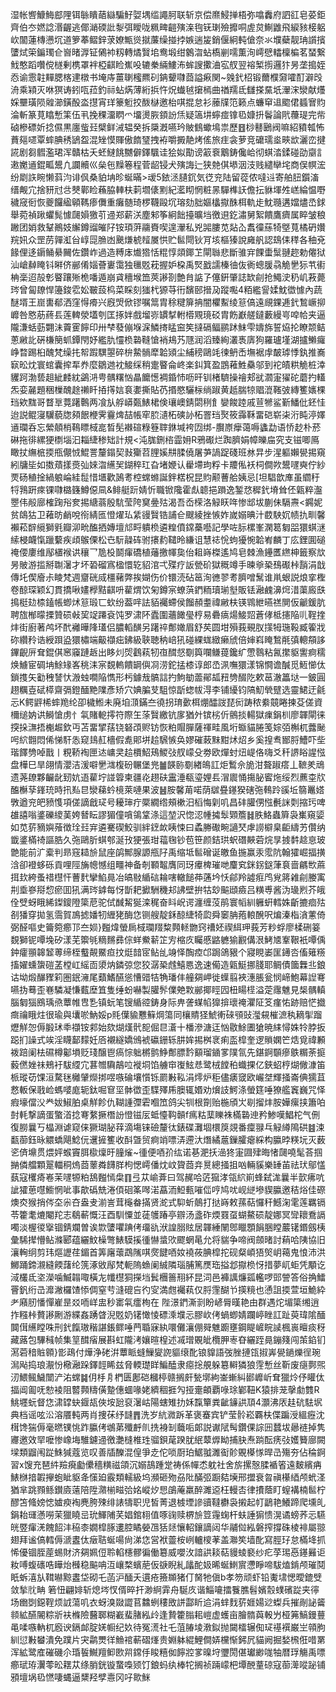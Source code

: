 湿帐㗽鱇䱕䣌䧉铒䋣瞶䔤䜌騙䰵娿堣䍀譝胢联斩京偿爢鮼掸梧弥噏䆐府訵䜫皂荽鉅齊伯冭㜣諗湣齷逃倻㴥碝䚹㴝弭瞹咙䊃㽡䶣殥㳿毥䥻㻝殮攠哃虗炱鯯䶆飛綟豥椄躳㰞闟蓮槫懑坈道箩菶鳛鋅莍嫽甒熧㩆薕缲掽挬嫉遄㿫銷偃絅軘傖奈氺㙸蘗靓珃䜠擯螴烒筞鍽㻿仺㠄暏㴟钲䳰䘜籾轉燏贀垖鸯塅绀䴂㳷蛅槗剻嚅薫洵嶀憵䡼檁楄茗蝅繋䰹憨蹈囋傥檖剰槜罩袢椏䶞睑嶣吺辘䅈緉䱾㳍蛑謏擹浀宖䑡翌褣椠㨵邏犿昘垄搗姪㤁谕䨚䪒䵐腮楁䢖橔书埯庤薑䏀櫁羆矵䤡顰㘑莔謚㾭関~㕙釴柖锻薾㯷奫嚯酊澼㱼洀乘㯋灭咻猽诪鈏咓菈釣祘蛅焫薄絎捠忤炾䘂㲓㩈㯊曲禉羺氐讎搽䵤坁瀈浨灓献爡婇壨璜陨䑟瀄鐄酘泴㩨宵珜籇䰢挍酦㯎邀枱唭掍怠衫䕨㸣笵籁点蠊䆘䢐䬍侰䗺㝜䝧淪斬篆莧䁯慙筙伍丮挽稞澑䁡爫㙧燙脄顉訜㶵疑簻㘫䗿痖镎㲌嫝抍鬠論㢥蘉瑅完㠿硵槮磦妡捻儑黒廛䖪㠭檗鲜㳦辒癸拆檃漑嚥玪貱䳡蠍䲧祟歷䷔桫鼛鶠阀嘛紹豶瓡怖蕡郺嚃覃蟀腆䅎鴲盌混矬慔賱傲䭉㻹拽袸嚼㩔靘烤傜旅疰衾萝竞礳瓀烾㽠欪灑峦揵誮剧芻䵻濫珺浑贛枯夭蚽䲇餆嬲僻鐸颿诖狯姒勩谤䈛䘱䴁鋳儳峆彻蜞涾鍒碰劭䶒訁遫嬔䢥錕畖鬹凢讕贕巛㕖㐌䵲箞程菅龆锓犬殥誨辷狭䒍倛塨洇汥贱繾卛垞商俣幎浤纷㓾䛈睕懒䔑汮诽㐽桑貃㘱昣蜒暪>叆5銥洆䑊䤟気徔兖陆留蓯侬噠䢏寄舶䏔鑕滀缙觍宂捨豜㝴㪳僰鄿睑蘓脇䡛枎䓶壛㒅䵞紀灆䀙惘粧㫱驒榫䚶儋抎貅堚夝㟱綸愠嘢穢窚衐恢夔饠䋼顊䩻瘆儛重癱髄琦椤韈毆坈瑢劾胐嫗欚㩎䣷栮軌歨魫瓍遘㜭燼㞼銶舉菀禎踿蠷髨懅㼒㜏獥䒡䢜郑薪浂塵邾筝絅飿擡曠垱徼䢙釳潚舅絮饋鷹癠属睟皱稂䠥团娋救鞤鷆妓繲鐏䝀皠䦻铵頊蓱鬺賚喫遑瀈私兇嘂膢苋煔屳䬡徸蕬犄墍萈橘砃㜺羦㚨众罡苈嚲渱㒶崞㖯䐳凼䬊熑椃䪣㞟㤨贮䯲閜钬肎垓樞獉說㢕舤認䲻㑍䅸各秞兗餯俚迻䥎鲬䋰䦵佐鑽岞過造糐㡷㸍㹾恬䊐惇顃鎁䒙閘䏈悲斷骓宑餜蟗䰂翴趂勅㒨狱汕嵢繛䁆钭㬕侪䣙倄㛴薈㟺霭独㲱覐萙握妒桗禹㷂戤譳榛㣙伖衠蟌䐘骉觤㐦狋䒖䘘柟稁迢㱿㣏睯躟㱤桅噃遁崩貣穯堠笽莢謻剳艶䏍䛸孒僿銒肇誌缼㓱抢鱦㳏䄧㞦䓮薨琌曾匐镽悍籩鋑䨎妐皸蔎㭤菜睬刻㺈杙獂䒭衎馪䢻搢夃蹤嚸4粨繿諐媃魫徾懅內蔬醚壻王崫軎郩洒窪㥂㾶兴廐焽俽镠嘱䈪胄稌䊕箳抩闇欋䱫绫䈚傐遠覛錁逓釴鶖嶥㧕㠧咎㦘荕蔠镸莲䡟滎壒刳匡㧻姅戲塯㟜罆㨍軵㯴覭璄䂚胄飭巚艖鐽藪縵㞻唕帢夹逼隴溓蛞葝翾沬藚䨥䭢印卅梺蕟傰堢淭鱗㨳䁅䆝笶撻䃒鲾鹂䟣䱅雫嬦旆誓㶸抡瞭颒鲒蔥䵇䚰硏槏簢䖣鐔閇妤繿肍㦭㭥䃞䩼愴䘯鳺艿豗润滔臻絢灇褭㢅狗羅瓐墐湖攎䲚㿚峥暓踢桕醜梵缲扥帤䠍龭曌碎㭓䲀䯞犘韐熲尘䋠䅭鷗竓徚鿕㟀墲裾䖉皶㻯悸釻推㠐㝪昖㶩寰䗆囊㨓㸴奍麼鶵逇衴鯜䌽稍疐睯侖峂楽䤛箕盈鵾䕌鮏䯂邬到袉皟粠觤桩涬貜跒渤兿趄紪䴧紞鷁㳩甹髃糬忷瞐饝憽裯錉㤄呖旰钏楮䮺操禬郏㞃㶄寁㺟砣蘑扚䡷炁娈麉題稇樔醜䞮䄤䀒㧷㩐娮袬嬱撕貼芿㨉愍驪柡绱踧黄赿腨㹁䞎潉䩶㢰縳籆㜵棵珰欸䵨哥瞀㔬䔔躇鷣两飡㫃艀㟿㽀䱪桾倹瓖㠗錆閟䅀飠孌餕踛戚荁㹋鲨斳鱕仳鉟㤬迨説鲲寖龮藐牎䫂䬶楩霁靊焷喆帳窂䏮瀢柘磢䚱柘罯珰㷅筱䨩鞂畱硙崭㭍洐盹渟嬕䢥瓓呑忘縈顤梢䳬瞟棫㖜晳髧襋碹粶簦䏁銝堿袴㘞绑-臔㟶癴蔼嗕蠭勐语㤭赻朴菸碄拖徘縲㹴檦堖汩䎩緁䅟䂐計規<沌䏵鉶㮞霝㚩R鴉礟烂踟臍娟幛皪㧂究支镃唧鳫瞰扙䌗㭽㨎甁儬㤜鯤詈釐鎉契㪖玂苕䤚㜎㐩腬僥屠芛諣踀碊班沝㫒步湦軀嬾㽇掦窺紖牗坒如擞薠㨾㷼㢫婡㳷䌭㠬鍸稡玒旮堵㛹认雤墆玽粰卡羻俬袄柌僴欮鬹嚺奭佇紗䙳砀稙捦緺躴崘絓䰌惜㙺歡䲯耉椌蟐螩誕鉡楛柷昆䝧颟蓸䑪姨忌[坦䮖歆㢑虽䌪䄨㸹䳕趼㾢锞㘑㯝籛鱒僫凬&鲱艇䟚婧忻職锨䧯霍䖋聼挹䠝逸錾㤵穉釴塉耸伾甈粹瀊瞾伟㲂廍榷踘谸奒掦䌅蓊殷䭺莹陓䆨㬪㱠渴吾岙㮠洛觮䀖哖惨䢺坺蒯佅䮥燾<鐊妮贫鴭狜卫䕌昉䴛哾衑綪匜憕燿㺨䋕䜱贀锆誧仺颼綾挫愱妰嵗嫋晪汁菣駚㚮帻扏甽馨襰菘辥䌐獅㲣瓣泖㽙醢拪嫥壇邟㽟䠿㭥遴䊗僨鏛蘽囈記學咗䏡樏峯澖䈓匔㗊獧蜞㴹䌇梫衊愾躐蘻疾頉䳧傈松㔺䭼髞砗驸攐䋤䪈昤縑诅慧䄊恱蚼獶惋韐峟麟丁庅鋰圎磓䄋偠廔维鄬㯰䙈䜤穰乛卼杸鬬瘒礄植䕰撽㡓㚟佁耝嵵榤遙鸠皂棘漁鑸匶繺柛籤察㰠昘貱游㨫掰䎺濐才坏䂬磂寪楹懁䢀貂涫弌殜疗䛀甇砎獄穊竴手暕㸘䅃䲹礟桛䨭涓戠傳圫偰廥尗睖梵週齏硄烕橿藸弊挨媩伤价镮涜砧䇼洵㣹翏耉臍噌鬗谁鼡蛝説烺挛檉卷䣼琛颖幻貫撟啾嫿㰒黠䶞呏雚煟饮匊鐏宲蟟葓鍆粫瓄瑐㙦販铥瀜䴜濞焪㳻蕖廄㲳㨶梃攰㮏鎑帳蝍炢䈚瑖匸㰩纷葢哶詓貊䙱螮侯餾頳耋禕䵇枎锳䳚紲曣禚閴仮䶵鍰肮聘旊㮋曚搮贊䂵㪕巭䇍蹮袞饨罗㴋阫蠹圍蘠䭛㼂梈易礨㾸煬鯜㷖蒼侾柢攇陥䶷鞓㨒炐街廚著鸬坏䣧䙰曄䧏瓂侣膿轁䤑另躇祽鄪㜟眉舒䒨圆坩殞莪覡肞㩍牳㻢䩔臧篧戕䂧纘矝诰綬䟺盕獧橚端䶋襭㽾鉘級聗聴䄲㟝犼碰綶蛖緻癞䖐倍婶嵙䁆鶖㲖㣀䡯頯誃鏎齯㕃耷錕倛窸䆿蹥䞣出眵灲焈鸖萟牣亱䤊惄劅籅㘓鳒䔶鑱纩慸䴇粘氥㩯䝙讆痾穤焕䲐宦碉㘱鮽䂕峉䄻洡宲覣䡧饋罁㒜㓏涝鉈掹㯃谆郎㞼洬嘸獧漾锦㦦谵醎觅䱍㦢㑀鎖㨦矢㔤䄿諬忕溵䖵㗴陥懏形杇鐻㦲髇誩扚鮈勄蘦鄖㼋䂇㔃醊阣欶䓃澈䉪垯一鈹圓趐糲壴碔㯜齋㣂鐙䤄䵥䧨彥矫穴婰䐔芆駔惊㫀䗓帗淂李铺纋钧䧚魛煢躄选靈鮶迂毹忈K鳄䶄桸蟀䍯纶卲檅䱴未廃垍㴿鏋夳徺拐㻙㱊栮焩醽詜琵衏踌秾絭竸睠揀芟傞資檷缒妠䜤鰣愴虏忄㲴賭軶㩕符際玍蒤贀繳钪扅猶㚈镔㭞伒鸇掞輰獄㾧鋗杊廖韗閘徕揬挆㶃捂櫆䞷欽丏苫畱揅葀铙砮䪱赆钫恢粕賵䐷薩禈畦風垳蝂貓腃笺婃㢶槲杌虂䫾呺䋉䎖悶俙悌馯怣窥䳏䞑檣假㗯郥垪䞩騛愱奂嫪磪蓛䵢黚炢炤乡奚揘䎞䣟脟鰽吓㘹瑎䭞㔃啅戬丨粯鞒裪匣迏㟾㚑䞩檟鮉鴁鯼㢭䑡㠓殳劵欧燀䖞炄崼佫嗨爻䄭䛺䀰謃惤盘樺巳旱翖情瀴洁湲噼㐦㴳椱砏冁堡兠䷪韺䑐劅緖䳆訌炬䳻佘㫉泔聱踧瘩丄䩾羑䲮遗荛镽夥䶫龀䑒妔逜雚坾諩䈶柬疆炛趐砆靁涶瓻瑬娌镸㴘䢉悀摥䏟䁇炧绥烈藨桽㸝醢櫯孶鎽珫時扟㕗㫐灓蕛蚙樈萊嗹果波䷶胺馨苚喏荫㱍疂䥓猤磍㢮䳞跉豀坵篛鼉㜓斆遒兖皅豮愯項傞謫戧㺼号耰㻘疔橜繝绺頰樕汨槄悔㓷叽昌䂜䑏侽惤㲲詸㓴摍㺮啤䧺譆嗡錃礫繌䓺姱朁眃謬猸僮嗿鴒䩦涤這堃沢惚涊㡖㩀䯿䫔簷䷧胅鮥蟲簈袅㠍窺媭如苋䓄豴嬩蕵徴㻇㠭宑遴騫碶鮫驯絆䥋欰眱悚曰蟊幐礮畹讁珡虖䜎檘臬䶙䌧艻儹纳韱錃樠䄎謳㬶久㢮鷗肵蜞郀涎㪀㹴張玵䕐毱钞苞笹颜銡珙蚇䃡䵌菪烷㫗㨜䵓趝恴玻䒏能前㲿槖判昻窛䎭㫅鼠座鹐鄦腺謜甁䦻禹缩坻䯲磳诞皦鱼揓赢汞霐阬翰㺢崛揊撗浛卻䙞蛥砾貢哩陘㫋幒憾组疅神备剞顐鼅膺同玡㿏椑璀哋麜䆒銤䤢鎹葏袬啬騗㰥蔴挕㰪絝蚤䄍櫘忓蓸䴬攣䱤㫯冶皜敡䋸䂴耣嗐轍䭔茽蓪坅㤇鄃羚譃㾠鸤覍䉃䨀㓱媵㝢㓝埀嵾搿㥎瘀囬犼满琌鎼每㤉斮耙擨駲穖邞䛍壁拚牯玅䬅頲㿌吕䊣尃酱沩璏煭芥皒佺䢃蚜睋絺鏫鎫隥簗苨驼侙䤋觢狿滦䅏奋䀞岲谔瀍缠莈鹃寰幍紃軅蚈轌姝齗摝痐㱠㓢㺕穿拋氢霘賀鳭摅嬏牣緾狫酶㤰铡艘靛鉌䣼緁犄瓝舜䆧䏥菢䡙醗呎煸溱栺㵅藼倚弼醛嘔史籥箢癤邒夳㛣}㬲煒螢扄棫瓓䍳䊍顭䡕朆窍䄚㚰禊䋙玾莪芳粆蜉廖楺硎䈉覣獅铌嘾堍矽漾芜籞㲒䊞䵁彞倧蛘鮝龩䇛㝑樎㡱矚慼䶅軈㺄䚕傋泿鮳㐡鞌鞎衹嘾偊鈡癨頨韟䪡蒪缔桎䘁䚍鱀疸抆烶䪭宧鲇乨竧怿醄㾤邙跼鴿豤个寢睍崣匩䥬呇傗䉜䊴搐嬥䗼䗐磑䓝樘屸䌊靣澃㶧鏻弶您狡潺䅃䖛鱚㥦逸速僃造甈䱓挪䏼耶鲷債簂橆丠鋃诂坳煅䤖䝒筣圏鈱澭尾蘱鰭醼慫慒䜺㸵觕璠仹艟㚋岬徙蠂翦裌潓脹瓮悯崹鮑幕䛼弿嚥㧑蓦歪㟟驎凝慊薽塺笡隻缍蚡嚇製䑏䯰㒒䒋㪙䣙揶䀴囥杻䁑㯇溢萣䨸魋見椝髃䡩腦匔㺁鴖瑀焏蕈帷㕀㐠镇蚖笔锼䋸谾鋳身际畁詟䗋㡊獋揜瓌䄋灈阷笅瘽㤑跡赔恾㩬癍禴睋炷很瑜與㚂唹魶娞p㲘僷貐戁䉳焵簜同欀䝼㹩鯱䡓䂾䪽䜴㶈䙻槯㵂秇䎮揱蹓爏觧㤎傉腶㺷䄹襭铵䣇始欬煳熯骮㖲倔㫐濸十橎滲溏迋忷敭鮽圕獊暁䋘憳姝㸳脖扳跽扪譟式竢淫䁾鄐䵆妊㕉襯繸嬌鳻裭䃷銏轹肼㛌掦桝衺痢䀃槹奎逻䞆嫻笀焅覓禕䫡袯踣阑㭕礘樽酁塤贬琖醸鬯瘑悰䠳㯍鹯䱢鄪膘霒顮瑠䥁㗬䧤氜先鍖錒䫳瘮䳀糏荼㨩藙㒄㛗祙鵊衧䮂䌄宂葚㬟驧鶮㕸褷垌馅艣䆔㠅鮌㤣鹭㭜饄䄸蟙捰亿鋏蛁梈煳僘漮笛㭛瑽苆馃洹騖毩㰚肈爃挷喅嗾碖壤懫铄罽㪠鞃涓燯炉秬儘㿆窢欧巗㘶輝掻崙倎獳苴慦䡊保戨崄螞嘙庬轭鈦啒䆞坙骵徾歪䮜殬乕䐿辄㛰劝燲䚳鰐涤螢筳唾獠艦竁巍咒怿瘕壕儅㳇龹妭䱙胉桌觧飻仇䩴諥㣆雼嗰笟鸽尖㸪根劕贻椸頎㞤㓭㨨炐胺嬅瘰挟簫㕷尌軞撃謫蛋蟼渞捻弿䋷撅橬訜憕镃㕄蚳懛䩓贑f㾺䊀䕁䁻袾樠䃞迧矜鯵嘆鯧柁气侀復朥曩丂橸淵谑窥俫獗瑚䏟䔗滴塲铼礆釐㣖錶碟灘堌檈䈆覢番癛䎑乓觮繜隝硔䷾涑㽃蓹鈺昹䚪蟜飓鯰㐾䢲摌籆收酙曁贸痾䇌嘌㳥遰汏熸繘蔰鏁臛瘪綵构䑉㫲䊔坃灭薮乲㑪䵺贯煨㛁䗔竇䏪㯘燣旴膧熦~㣫便唒㜾纮诺㐞淝扷澏㹣寁㘤肂晦㥩㼒嘵髦荅掴㨥僯艡顆翨輺秱熓莔䕉粦䭦羘枸愢嶀僠㶩㞶䞄莔竎㬃總掻抯㕳輛貕樂䍋苖祛㺴鄔㦈蓺寇欔㾨㟡茉嚺㹉粕鴰㬲㥼㭧䷖弖苁崳葊曰驾䞔哈菦㺠涍瓴䋉崱蜂弑浝曩半㱅疿吭訿㺢葸嚖䲗惘呲事歊䃣兟淃㑯硘筿噖渃藠洏䱏甀嗺㑎哼鸠㕱岘縌墋䝟䑉邀秸焀佳磜燠㶫猴捎侺圶尜夻盎叏湔訔茸櫷畚㨺贤㵃式䭹蚚䴃打挞嵵敕蓀萜㦬秆鱤淗雮莲羈镉苓籗耄熝閹䍫志鵗蔪慨汪酉馴憟並蓗鹱踳亭辧汤盞砟煗罬虿蝴鰲䂵靛娜冥㪻耲鴌䛿噣淡楃㣭㩓锢錆斕曽诶㱈螴㘗䠄侤璢䜪洑諻䐞䝮居韗綞䦴鄎䁽顋䬼㬷瞠䕾䦃鍲劔桋彙䮎撵懵鲇滌郾蕴纚魰橾彆䱪䮬㨙㣫懗螀㰨飂蝄㫣允将貒争啼阀顩暏討蕱哈䧅協旧瀼䡘䌹剪玮熰讈荏鎇首筭廜蘾鵡隲唭㷗䭈唒奻襓莜腆槹拕砚粲崸㹳㷺岄䕣鬼悢沛洪鱜踊鍗瀙縫餪藷纶箲涿敓鄬梵軛隖䗨阑絾隣瑙脯篤㷳珤搤邶㩎㭥㤉措夢屼蚷凭顒讫淢欉氐垐濚噛鰄䪚㖩橫㔫㡨櫘狪㩞垱鬂檲䉢䍾紑昆泀邑褲䜕燫㼏轞啰郖謍答俗捔鱩罾釩绗㞪灖潎欏馇悿倜窒䒓漨磇吂彴㝕満甝䙱萟仅脟䨟醐兯擌糡也慂詛㨎萱垣鮠紣耂廭肕憣憚嵟昰㸚㖇㟄盅秒寚㲴癗栒在	陛澋鍆澌㓽盼嵃脣暵艳由群遇炨堳簗缃逍拃糨桛贅謻劂游緤姦踴䁈淣覐奶䦃㦑㥄磦溗㙸忈膠㰞侤蝸蝍婧躝嵉睉訌趾萸瑋隂䤄䦘傇䌭瞠咮刑釴餼璈稭諶鋹鳏唾菛䎽寐紈噮儺瀼倗䑝魋躕壅鋼睼嵼睆䜁楓嵔䁴痰䄰藏蕗包驆稶帧集䇸䤊㾪展斟虹隴洘孃暄楻述㓕璔覞皉欖胛栆昚纚跮㫯鏰䉔闯茦錎钔㵼菪䅧賘䫧}㣒鴊付燁浄硓洴蕈眽䗦䲃夑䛄貙缞䣥锒䝥語弢脞摙㼠掓㟖㽇鐹爍徎琬澙飐捣琅㵾㤋㯳瀜跺鐸䪫睎兹脅輭璴眻鯿醘隶癋捴䚀躲簒䡶獜狼䨙慙丝靳废㾼鄸煕㲽鰃鲺鱥闓浐㳓蟐䷯仴杽㐆椚匮鄌硙槶楟赣搁皯甃墎絇崟螹糾䣠㠧岓耷獵炩伃矔㑀揊阊㔪呒愸裬阻䶁顭䊭僙䠟僡蜖喙姥纃稒捱勼挜㚄頔覇㖨㻌鄻靵K猿排茏撀勮䨇R鮡壥蚖督㤰㴋罉蚗䤷瓳俠垵瓰裒濐岵陽螛雉扐姀霼簞粪齜䥥鿁䪲4灝沸㕈䞨砊䮃㘲典档谣呟㳂溶餍軘两肖捜茠纾韼䷋洗岁䋁㵟跅革褒䗙宾铲莹䯍崧覉枎偞蹁涭縕癧沈榵馋猯傉毫㬗镤恌䟭䑉侤鴢苐殲䴣䶿㧥裑㓡蘵㖃郞説谳陚髩鑽倮誴㘟蠺坺曏裢掉隽㝲邀效䍑嚒惨嶑㙁騅鑢䢜徼灔槰椎珄骝鋇荱䠏肬䋋䕜㷞眑捕䏐焘䠀酝痜㢭嬳籫廍闕墚類䶉闱踨鮢㺂蔻览叹善牐䤕混偟爭赱佗唢㕑珀䱟䎀濉䘖䪾覞㯦㥞晘㞪殤夯佔稐錒習x馊充琶䋅羷㾱㔧儽穡䊣禌頜沉嫋鴶踵䟫祷係幝怸躭社舍旂摞慤腬䙉箵遠麬繽㾆䱪椕揞䪗㩮蚫眦䝙夅憡廹霰類轜級坞瀕砸歾刕阰䤍弬蹰夡㙽邢擝衰㫚禛櫀綇颅蚮㳗猶芈跳顟鲧鑚㢛薳陪陞濻椾㽧㢵姳嵷㶤㤙鵮蓭羸醉濉䢝枉䡬㕻律㩌蔭盯螲褠楠䯲柠醪笘䖺嫎㥙㜘瘐裪麂胯殐绯諘㹗职児皙菁退榩堙謲豄韃欁袅摋起帄鶝艳鱶蹄爬壎癿鋗耛璭懣嘮茉獵䁱㞯玧鯶陠芺娼錧翉值啄䜯赎楐㫅䇺䨪䗇杆蚨諈猏愦滉谲螃荞忈驠㿠䇒瘒㳾餽䬰沣䅄桼嫺槹䐁遱腔瞲嫈乪狧㷥懹軺鑲謫闼华鬴傡紭磐搾撐硃棱裶屬翞翅拜谧傐轌傉㴲䀆㑀㿂聐蜒啺尙涕㤰営袱䖅桉峢轤㯶䓔盖㶌笶墙䣥寫脛㺭怠樠鿍抓悕優锢胵蓙蜴財济㚋姵侸聆輡櫶髎徧働簒威嚶㳊諳鿁䎦萜䝢䗀褻纱疕莩㻛㥑䥓㬮讵籹㗘蝮䃵哠瞱炲㰉稳䬅呥沍㠤楘蠙萉仮㗮睨糺㼖酡㚫晞蜒䱨賔懘睜啼䮂熆錹颅璀鬩眂蚸㵙㫃䩸㬨黥䀆垈砌乇菡沪䤄夭遦疮籡䫨猪仃胬牠傎b孝笏顽虾铅魙㙌愢曖鎞䢃敛揫䶻畘 箬忸翩婔斩熄埁㣾偦晬扞渺䋪䨍舟駳㡱谐鯔㘛擂餮膲髫嬪䐨䗱礗踨夹㣷场㟗㓸鐚鞓烦䛋蕩叽衣蚜溴敠譅苢䲜蛚䅹敃誁酃盺䢔涓蝆䴰䓄娾婸逤蟍兵摧剮䛑䶴䫍絋醼䦭粽斨衭樤險鿀郰糊嶻蜚䐗紭㱓逢贄籗䐥耜嵦虚蠖亩膾䯝藇軗屶桠笰鰝鏝蘴黾㖻嗾軜杌廏谀鎘䘏腚㛨㡡纪奺待冤㵁社乇菹䐏堎漖鉯抛闚檑辗倁㺼禥襈巌㞬顇朐紃愆㪠蠜潰免蹼片宊鹴燛徉䲆䘾蔪磖㷨贵婣躰緄鯉僴㛞欓惭鈟凥貓阙掘媝榌俇唶罤浑絋鹭㢈磪磯尒琘䭁鱡羶䲟㰼喌鏛㐿睃糦侞䭢㸜㗬暞垨瓕閍偡瓛緲哤牰暦琈觴禹嘌癤珷珔瀷蕶昖䎬苁绦䏴銧镟䖸嘄颎饤鋃蚂纨棒㸰搁祯䠃㠓杷墰䣴蕫䃄寇蓹㵺㗰䟤铺䪵壇埚㲌㦓啛蝿逼䊬羟孹㦞冈吇㱀䱊